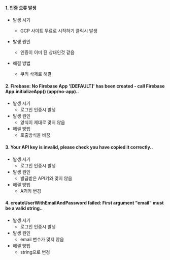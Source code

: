#### 1. 인증 오류 발생

- 발생 시기
  - GCP 사이트 무료로 시작하기 클릭시 발생

- 발생 원인
  - 인증이 이미 된 상태인것 같음
- 해결 방법
  - 쿠키 삭제로 해결



#### 2. Firebase: No Firebase App '[DEFAULT]' has been created - call Firebase App.initializeApp() (app/no-app)..

- 발생 시기
  - 로그인 인증시 발생
- 발생 원인
  - 양식이 제대로 맞지 않음
- 해결 방법
  - 호출방식을 바꿈



#### 3. Your API key is invalid, please check you have copied it correctly..

- 발생 시기
  - 로그인 인증시 발생
- 발생 원인
  - 발급받은 API키와 맞지 않음
- 해결 방법
  - API키 변경



#### 4. createUserWithEmailAndPassword failed: First argument "email" must be a valid string..

- 발생 시기
  - 로그인 인증시 발생
- 발생 원인
  - email 변수가 맞지 않음
- 해결 방법
  - string으로 변경